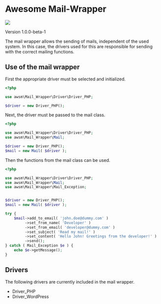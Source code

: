 # Awesome Mail-Wrapper

![](https://github.com/awsmug/mail-wrapper/workflows/PHPUnit/badge.svg)

Version 1.0.0-beta-1

The mail wrapper allows the sending of mails, independent of the used system. 
In this case, the drivers used for this are responsible for sending with the correct mailing functions.

## Use of the mail wrapper

First the appropriate driver must be selected and initialized.

```php
<?php

use awsm\Mail_Wrapper\Driver\Driver_PHP;

$driver = new Driver_PHP();
```

Next, the driver must be passed to the mail class.

```php
<?php

use awsm\Mail_Wrapper\Driver\Driver_PHP;
use awsm\Mail_Wrapper\Mail;

$driver = new Driver_PHP();
$mail = new Mail( $driver );
```

Then the functions from the mail class can be used.

```php
<?php

use awsm\Mail_Wrapper\Driver\Driver_PHP;
use awsm\Mail_Wrapper\Mail;
use awsm\Mail_Wrapper\Mail_Exception;


$driver = new Driver_PHP();
$mail = new Mail( $driver );

try {
    $mail->add_to_email( 'john.doe@dummy.com' )
         ->set_from_name( 'Developer' )
         ->set_from_email( 'developer@dummy.com' )
         ->set_subject( 'Read my mail!' )
         ->set_content( 'Hello John! Greetings from the developer!' )
         ->send();
} catch ( Mail_Exception $e ) {
    echo $e->getMessage();
}
```

## Drivers

The following drivers are currently included in the mail wrapper.

- Driver_PHP
- Driver_WordPress